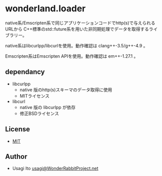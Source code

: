 # wonderland.loader

native系/Emscripten系で同じアプリケーションコードでhttp(s)で与えられるURLから
C++標準のstd::future系を用いた非同期処理でデータを取得するライブラリー。

native系はlibcurlpp/libcurlを使用。動作確認は clang++-3.5/g++-4.9 。

Emscripten系はEmscripten APIを使用。動作確認は em++-1.27.1 。

## dependancy

- libcurlpp
    - native 版のhttp(s)スキーマのデータ取得に使用
    - MITライセンス
- libcurl
    - native 版の libcurlpp が依存
    - 修正BSDライセンス

## License

- [MIT](LICENSE)

## Author

- Usagi Ito <usagi@WonderRabbitProject.net>

